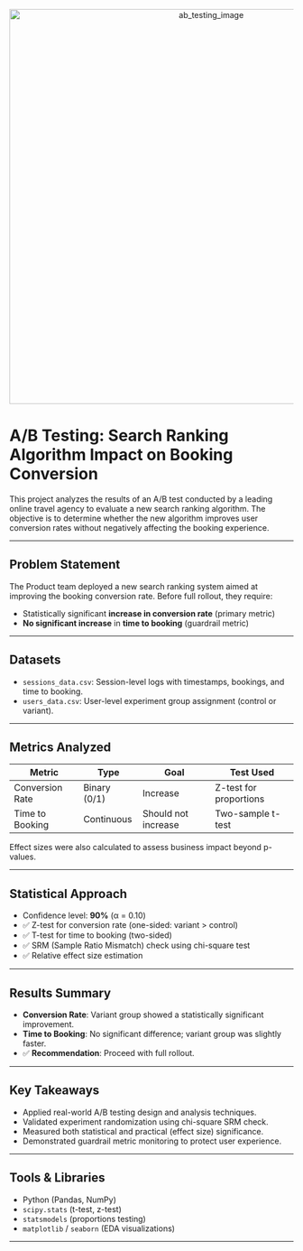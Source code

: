 
<p align="center">
  <img src="https://github.com/user-attachments/assets/fb4f7462-a8bf-4aa2-abec-ef2704b1319e" alt="ab_testing_image" width="700"/>
</p>


# A/B Testing: Search Ranking Algorithm Impact on Booking Conversion

This project analyzes the results of an A/B test conducted by a leading online travel agency to evaluate a new search ranking algorithm. The objective is to determine whether the new algorithm improves user conversion rates without negatively affecting the booking experience.

---

## Problem Statement

The Product team deployed a new search ranking system aimed at improving the booking conversion rate. Before full rollout, they require:

- Statistically significant **increase in conversion rate** (primary metric)
- **No significant increase** in **time to booking** (guardrail metric)

---

## Datasets

- `sessions_data.csv`: Session-level logs with timestamps, bookings, and time to booking.
- `users_data.csv`: User-level experiment group assignment (control or variant).

---

## Metrics Analyzed

| Metric           | Type       | Goal                              | Test Used            |
|------------------|------------|------------------------------------|-----------------------|
| Conversion Rate  | Binary (0/1)| Increase                          | Z-test for proportions |
| Time to Booking  | Continuous | Should not increase               | Two-sample t-test      |

Effect sizes were also calculated to assess business impact beyond p-values.

---

## Statistical Approach

- Confidence level: **90%** (α = 0.10)
- ✅ Z-test for conversion rate (one-sided: variant > control)
- ✅ T-test for time to booking (two-sided)
- ✅ SRM (Sample Ratio Mismatch) check using chi-square test
- ✅ Relative effect size estimation

---

## Results Summary

- **Conversion Rate**: Variant group showed a statistically significant improvement.
- **Time to Booking**: No significant difference; variant group was slightly faster.
- ✅ **Recommendation**: Proceed with full rollout.

---

## Key Takeaways

- Applied real-world A/B testing design and analysis techniques.
- Validated experiment randomization using chi-square SRM check.
- Measured both statistical and practical (effect size) significance.
- Demonstrated guardrail metric monitoring to protect user experience.

---

## Tools & Libraries

- Python (Pandas, NumPy)
- `scipy.stats` (t-test, z-test)
- `statsmodels` (proportions testing)
- `matplotlib` / `seaborn` (EDA visualizations)

---

